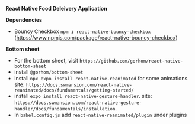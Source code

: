 **React Native Food Deleivery Application**

**Dependencies**

- Bouncy Checkbox `npm i react-native-bouncy-checkbox` (https://www.npmjs.com/package/react-native-bouncy-checkbox)

**Bottom sheet**

- For the bottom sheet, visit `https://github.com/gorhom/react-native-bottom-sheet`
- install `@gorhom/bottom-sheet`
- install `npx expo install react-native-reanimated` for some animations. site: `https://docs.swmansion.com/react-native-reanimated/docs/fundamentals/getting-started/`
- install `expo install react-native-gesture-handler`. site: `https://docs.swmansion.com/react-native-gesture-handler/docs/fundamentals/installation`.
- In `babel.config.js` add `react-native-reanimated/plugin` under plugins
